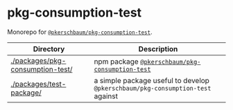 # pkg-consumption-test

Monorepo for [`@pkerschbaum/pkg-consumption-test`](https://www.npmjs.com/package/@pkerschbaum/pkg-consumption-test).

| Directory                                                            | Description                                                                                                        |
| -------------------------------------------------------------------- | ------------------------------------------------------------------------------------------------------------------ |
| [./packages/pkg-consumption-test/](./packages/pkg-consumption-test/) | npm package [`@pkerschbaum/pkg-consumption-test`](https://www.npmjs.com/package/@pkerschbaum/pkg-consumption-test) |
| [./packages/test-package/](./packages/test-package/)                 | a simple package useful to develop `@pkerschbaum/pkg-consumption-test` against                                     |
